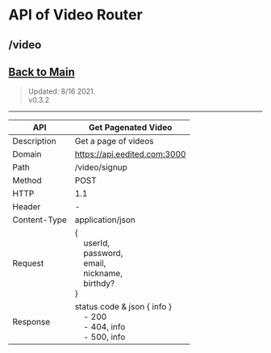 # API of Video Router

## /video

## [Back to Main](../../README.md)

> Updated: 8/16 2021. \
> v0.3.2

---

| API          | Get Pagenated Video                                                                                                                                                                       |
| ------------ | ----------------------------------------------------------------------------------------------------------------------------------------------------------------------------------------- |
| Description  | Get a page of videos                                                                                                                                                                      |
| Domain       | https://api.eedited.com:3000                                                                                                                                                              |
| Path         | /video/signup                                                                                                                                                                             |
| Method       | POST                                                                                                                                                                                      |
| HTTP         | 1.1                                                                                                                                                                                       |
| Header       | -                                                                                                                                                                                         |
| Content-Type | application/json                                                                                                                                                                          |
| Request      | {<br>&nbsp;&nbsp;&nbsp;&nbsp;userId,<br>&nbsp;&nbsp;&nbsp;&nbsp;password,<br>&nbsp;&nbsp;&nbsp;&nbsp;email,<br>&nbsp;&nbsp;&nbsp;&nbsp;nickname,<br>&nbsp;&nbsp;&nbsp;&nbsp;birthdy?<br>} |
| Response     | status code & json { info }<br>&nbsp;&nbsp;&nbsp;&nbsp;- 200<br>&nbsp;&nbsp;&nbsp;&nbsp;- 404, info<br>&nbsp;&nbsp;&nbsp;&nbsp;- 500, info                                                |
